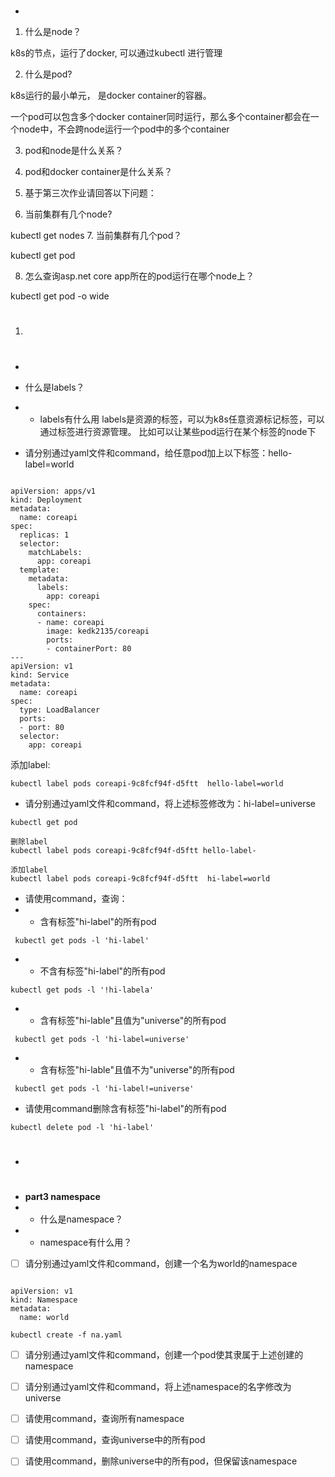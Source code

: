 
#
*  
1. 什么是node？

k8s的节点，运行了docker, 可以通过kubectl 进行管理

2. 什么是pod?

k8s运行的最小单元， 是docker container的容器。

一个pod可以包含多个docker container同时运行，那么多个container都会在一个node中，不会跨node运行一个pod中的多个container

3. pod和node是什么关系？


4. pod和docker container是什么关系？
5. 基于第三次作业请回答以下问题：
6. 当前集群有几个node?

kubectl get nodes
7. 当前集群有几个pod？

kubectl get pod

8. 怎么查询asp.net core app所在的pod运行在哪个node上？

kubectl get pod -o wide

1.  #
* 
*  什么是labels？
*  * labels有什么用
labels是资源的标签，可以为k8s任意资源标记标签，可以通过标签进行资源管理。
比如可以让某些pod运行在某个标签的node下


*  请分别通过yaml文件和command，给任意pod加上以下标签：hello-label=world
```

apiVersion: apps/v1
kind: Deployment
metadata:
  name: coreapi
spec:
  replicas: 1
  selector:
    matchLabels:
      app: coreapi
  template:
    metadata:
      labels:
        app: coreapi
    spec:
      containers:
      - name: coreapi
        image: kedk2135/coreapi
        ports:
        - containerPort: 80
---
apiVersion: v1
kind: Service
metadata:
  name: coreapi
spec:
  type: LoadBalancer
  ports:
  - port: 80
  selector:
    app: coreapi

```

添加label:
```
kubectl label pods coreapi-9c8fcf94f-d5ftt  hello-label=world

```
*  请分别通过yaml文件和command，将上述标签修改为：hi-label=universe

```
kubectl get pod 

删除label
kubectl label pods coreapi-9c8fcf94f-d5ftt hello-label-

添加label
kubectl label pods coreapi-9c8fcf94f-d5ftt  hi-label=world
```

*  请使用command，查询：
*  * 含有标签"hi-label"的所有pod
```
 kubectl get pods -l 'hi-label'
```

*  * 不含有标签"hi-label"的所有pod

```
kubectl get pods -l '!hi-labela'

```
*  * 含有标签"hi-lable"且值为"universe"的所有pod

```
 kubectl get pods -l 'hi-label=universe'

```
*  * 含有标签"hi-lable"且值不为"universe"的所有pod

```
 kubectl get pods -l 'hi-label!=universe'

```

*  请使用command删除含有标签"hi-label"的所有pod

```
kubectl delete pod -l 'hi-label'

```
* #
* **part3 namespace**
* * 什么是namespace？
* * namespace有什么用？


- [ ] 请分别通过yaml文件和command，创建一个名为world的namespace

```

apiVersion: v1
kind: Namespace
metadata:
  name: world

kubectl create -f na.yaml

```

- [ ] 请分别通过yaml文件和command，创建一个pod使其隶属于上述创建的namespace



- [ ] 请分别通过yaml文件和command，将上述namespace的名字修改为universe

- [ ] 请使用command，查询所有namespace


- [ ] 请使用command，查询universe中的所有pod

- [ ] 请使用command，删除universe中的所有pod，但保留该namespace


